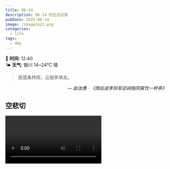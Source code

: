 ```yaml
---
title: 06-14
description: 06-14 的生活记录
pubDate: 2025-06-14
image: /image/p22.png
categories:
  - life
tags:
  - day
---
```

📅 **时间**: 12:40  
🌤️ **天气**: 银川 14~24℃ 晴

> 民感桑林雨，云施李靖龙。

<cite style="text-align: right; display: block;">— 赵汝愚 · 《雨后送李将军还祠偕同寅饮一杯亭》</cite>

## 空悲切

![](assets/2025-06-14.assets/我一直在哭.mp4)